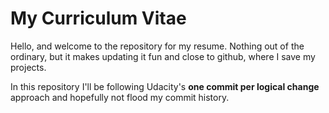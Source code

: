 # My Curriculum Vitae
Hello, and welcome to the repository for my resume. Nothing out of the ordinary, but it makes updating it fun and close to github, where I save my projects.

In this repository I'll be following Udacity's **one commit per logical change** approach and hopefully not flood my commit history.